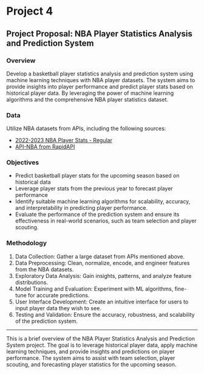 # Project 4

## Project Proposal: NBA Player Statistics Analysis and Prediction System

### Overview
Develop a basketball player statistics analysis and prediction system using machine learning techniques with NBA player datasets. The system aims to provide insights into player performance and predict player stats based on historical player data. By leveraging the power of machine learning algorithms and the comprehensive NBA player statistics dataset.

### Data
Utilize NBA datasets from APIs, including the following sources:
- [2022-2023 NBA Player Stats - Regular](https://www.kaggle.com/datasets/vivovinco/20222023-nba-player-stats-regular?select=2022-2023+NBA+Player+Stats+-+Regular.csv)
- [API-NBA from RapidAPI](https://rapidapi.com/api-sports/api/api-nba)

### Objectives
- Predict basketball player stats for the upcoming season based on historical data
- Leverage player stats from the previous year to forecast player performance
- Identify suitable machine learning algorithms for scalability, accuracy, and interpretability in predicting player performance.
- Evaluate the performance of the prediction system and ensure its effectiveness in real-world scenarios, such as team selection and player scouting.

### Methodology
1. Data Collection: Gather a large dataset from APIs mentioned above.
2. Data Preprocessing: Clean, normalize, encode, and engineer features from the NBA datasets.
3. Exploratory Data Analysis: Gain insights, patterns, and analyze feature distributions.
4. Model Training and Evaluation: Experiment with ML algorithms, fine-tune for accurate predictions.
5. User Interface Development: Create an intuitive interface for users to input player data they wish to see.
6. Testing and Validation: Ensure the accuracy, robustness, and scalability of the prediction system.

---

This is a brief overview of the NBA Player Statistics Analysis and Prediction System project. The goal is to leverage historical player data, apply machine learning techniques, and provide insights and predictions on player performance. The system aims to assist with team selection, player scouting, and forecasting player statistics for the upcoming season.

